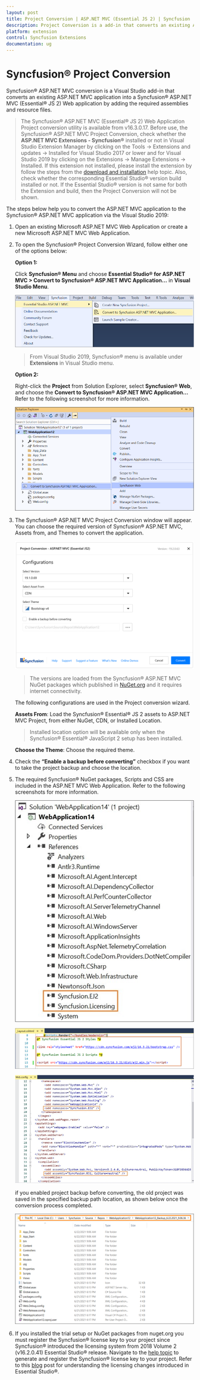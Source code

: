 ```yaml
---
layout: post
title: Project Conversion | ASP.NET MVC (Essential JS 2) | Syncfusion
description: Project Conversion is a add-in that converts an existing ASP.NET MVC project into a Syncfusion ASP.NET MVC project by adding required Essential JS 2 components
platform: extension
control: Syncfusion Extensions
documentation: ug
---
```


# Syncfusion® Project Conversion

Syncfusion® ASP.NET MVC conversion is a Visual Studio add-in that converts an existing ASP.NET MVC application into a Syncfusion® ASP.NET MVC (Essential® JS 2) Web application by adding the required assemblies and resource files.

> The Syncfusion® ASP.NET MVC (Essential® JS 2) Web Application Project conversion utility is available from v16.3.0.17. Before use, the Syncfusion® ASP.NET MVC Project Conversion, check whether the **ASP.NET MVC Extensions - Syncfusion®** installed or not in Visual Studio Extension Manager by clicking on the Tools -> Extensions and updates -> Installed for Visual Studio 2017 or lower and for Visual Studio 2019 by clicking on the Extensions -> Manage Extensions -> Installed. If this extension not installed, please install the extension by follow the steps from the [download and installation](https://ej2.syncfusion.com/aspnetmvc/documentation/visual-studio-integration/download-and-installation) help topic. Also, check whether the corresponding Essential Studio® version build installed or not. If the Essential Studio® version is not same for both the Extension and build, then the Project Conversion will not be shown.

The steps below help you to convert the ASP.NET MVC application to the Syncfusion® ASP.NET MVC application via the Visual Studio 2019:

1. Open an existing Microsoft ASP.NET MVC Web Application or create a new Microsoft ASP.NET MVC Web Application.

2. To open the Syncfusion® Project Conversion Wizard, follow either one of the options below:

    **Option 1:**

    Click **Syncfusion® Menu** and choose **Essential Studio® for ASP.NET MVC > Convert to Syncfusion® ASP.NET MVC Application…** in **Visual Studio Menu**.

    ![convert-to-syncfusion](images/convert-project.png)

    > From Visual Studio 2019, Syncfusion® menu is available under **Extensions** in Visual Studio menu.

    **Option 2:**

    Right-click the **Project** from Solution Explorer, select **Syncfusion® Web**, and choose the **Convert to Syncfusion® ASP.NET MVC Application…** Refer to the following screenshot for more information.

    ![syncfusion-aspnet mvc](images/convert-syncfusion-aspmvc-application.png)

3. The Syncfusion® ASP.NET MVC Project Conversion window will appear. You can choose the required version of Syncfusion® ASP.NET MVC, Assets from, and Themes to convert the application.

    ![project conversion wizard](images/project-conversion-wizard.png)

    > The versions are loaded from the Syncfusion® ASP.NET MVC NuGet packages which published in [NuGet.org](https://www.nuget.org/packages?q=Tags%3A%22aspnetmvc%22syncfusion) and it requires internet connectivity.

    The following configurations are used in the Project conversion wizard.

    **Assets From**: Load the Syncfusion® Essential® JS 2 assets to ASP.NET MVC Project, from either NuGet, CDN, or Installed Location.

    > Installed location option will be available only when the Syncfusion® Essential® JavaScript 2 setup has been installed.

    **Choose the Theme**: Choose the required theme.

4. Check the **“Enable a backup before converting”** checkbox if you want to take the project backup and choose the location.

5. The required Syncfusion® NuGet packages, Scripts and CSS are included in the ASP.NET MVC Web Application. Refer to the following screenshots for more information.

    ![syncfusion assemblies](images/syncfusion-reference.png)

    ![syncfusion layout](images/layout.png)

    ![web-config](images/web-config.png)

    if you enabled project backup before converting, the old project was saved in the specified backup path location, as shown below once the conversion process completed.

    ![BackupLocation](images/BackupLocation.png)

6. If you installed the trial setup or NuGet packages from nuget.org you must register the Syncfusion® license key to your project since Syncfusion® introduced the licensing system from 2018 Volume 2 (v16.2.0.41) Essential Studio® release. Navigate to the [help topic](https://help.syncfusion.com/common/essential-studio/licensing/overview#how-to-generate-syncfusion-license-key) to generate and register the Syncfusion® license key to your project. Refer to this [blog](https://www.syncfusion.com/blogs/post/whats-new-in-2018-volume-2.aspx) post for understanding the licensing changes introduced in Essential Studio®.